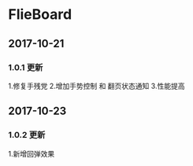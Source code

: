 # FlieBoard
## 2017-10-21 
### 1.0.1 更新 
1.修复手残党
2.增加手势控制 和 翻页状态通知
3.性能提高

## 2017-10-23
### 1.0.2 更新 

1.新增回弹效果
